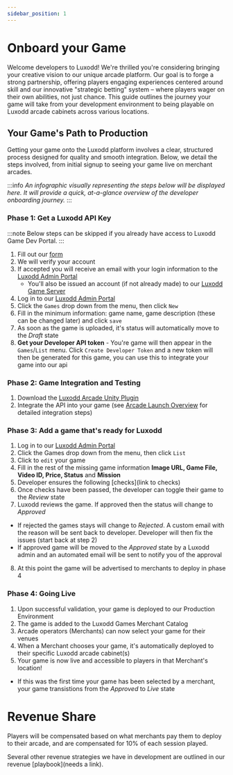 ```yaml
---
sidebar_position: 1
---
```


# Onboard your Game

Welcome developers to Luxodd! We're thrilled you're considering bringing your creative vision to our unique arcade platform. Our goal is to forge a strong partnership, offering players engaging experiences centered around skill and our innovative "strategic betting" system – where players wager on their own abilities, not just chance. This guide outlines the journey your game will take from your development environment to being playable on Luxodd arcade cabinets across various locations.

## Your Game's Path to Production

Getting your game onto the Luxodd platform involves a clear, structured process designed for quality and smooth integration. Below, we detail the steps involved, from initial signup to seeing your game live on merchant arcades.

:::info
_An infographic visually representing the steps below will be displayed here. It will provide a quick, at-a-glance overview of the developer onboarding journey._
:::


### Phase 1: Get a Luxodd API Key

:::note
Below steps can be skipped if you already have access to Luxodd Game Dev Portal.
:::

1. Fill out our [form](https://forms.gle/ixqvtC9uKjJUNL5k8)
2. We will verify your account
3. If accepted you will receive an email with your login information to the [Luxodd Admin Portal](https://admin.luxodd.com)  
   - You'll also be issued an account (if not already made) to our [Luxodd Game Server](https://app.luxodd.com/registration?redirect=/home)
4. Log in to our [Luxodd Admin Portal](https://admin.luxodd.com)
6. Click the `Games` drop down from the menu, then click `New`
7. Fill in the minimum information: game name, game description (these can be changed later) and click `save`
8. As soon as the game is uploaded, it's status will automatically move to the _Draft_ state
9. **Get your Developer API token** - You're game will then appear in the `Games`/`List` menu. Click `Create Developer Token` and a new token will then be generated for this game, you can use this to integrate your game into our api


### Phase 2: Game Integration and Testing

1. Download the [Luxodd Arcade Unity Plugin](https://github.com/luxodd/unity-plugin/releases)
2. Integrate the API into your game (see [Arcade Launch Overview](/docs/arcade-launch/unity-plugin/overview) for detailed integration steps)

### Phase 3: Add a game that's ready for Luxodd 

1. Log in to our [Luxodd Admin Portal](https://admin.luxodd.com)
2. Click the Games drop down from the menu, then click `List`
3. Click to `edit` your game
4. Fill in the rest of the missing game information **Image URL, Game File, Video ID, Price, Status** and **Mission**
5. Developer ensures the following [checks](link to checks)
6. Once checks have been passed, the developer can toggle their game to the _Review_ state
7. Luxodd reviews the game. If approved then the status will change to _Approved_
- If rejected the games stays will change to _Rejected_. A custom email with the reason will be sent back to developer. Developer will then fix the issues (start back at step 2)
- If approved game will be moved to the _Approved_ state by a Luxodd admin and an automated email will be sent to notify you of the approval
8. At this point the game will be advertised to merchants to deploy in phase 4


### Phase 4: Going Live

1. Upon successful validation, your game is deployed to our Production Environment
2. The game is added to the Luxodd Games Merchant Catalog
3. Arcade operators (Merchants) can now select your game for their venues
4. When a Merchant chooses your game, it's automatically deployed to their specific Luxodd arcade cabinet(s)
5. Your game is now live and accessible to players in that Merchant's location!
  - If this was the first time your game has been selected by a merchant, your game transistions from the _Approved_ to _Live_ state


# Revenue Share

Players will be compensated based on what merchants pay them to deploy to their arcade, and are compensated for 10% of each session played.

Several other revenue strategies we have in development are outlined in our revenue [playbook](needs a link).

